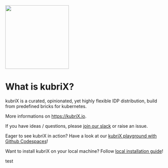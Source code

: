 <img src="https://github.com/user-attachments/assets/58af160d-92d5-4786-8f1d-f901582500ad" width="200px">

# What is kubriX?

kubriX is a curated, opinionated, yet highly flexible IDP distribution, build from predefined bricks for kubernetes.

More informations on https://kubriX.io.

If you have ideas / questions, please [join our slack](https://join.slack.com/t/kubrix-platform/shared_invite/zt-2rc1yty2f-VTT3GOzUvo_k5hrgKbppKQ) or raise an issue.

Eager to see kubriX in action? Have a look at our [kubriX playground with Github Codespaces](kubrix-playground-github-codespaces.md)!

Want to install kubriX on your local machine? Follow [local installation guide](kubrix-local-installation.md)!

test










